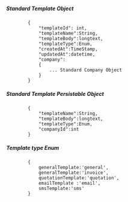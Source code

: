 ##### Standard Template Object

            {
                "templateId": int,
                "templateName":String,
                "templateBody":longtext,
                "templateType":Enum,
				"createdAt":TimeStamp,
				"updatedAt":datetime,
				"company":
				{
					... Standard Company Object
				}
            }
            
##### Standard Template Persistable Object
			{
            	"templateName":String,
                "templateBody":longtext,
                "templateType":Enum,
				"companyId":int
            }
##### Template type Enum
			{
				generalTemplate:'general', 
				generalTemplate:'invoice', 
				quotationTemplate:'quotation',
				emailTemplate :'email', 
				smsTemplate:'sms'
			}

